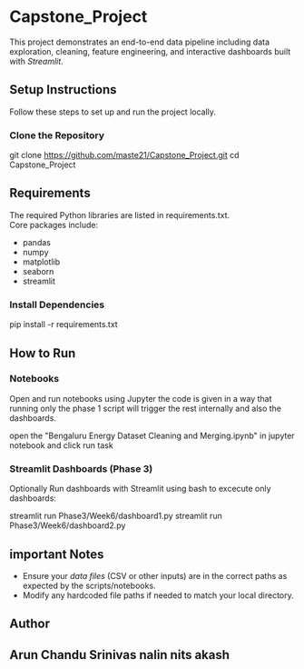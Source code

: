 # Capstone_Project

This project demonstrates an end-to-end data pipeline including data exploration, cleaning, feature engineering, and interactive dashboards built with *Streamlit*.


## Setup Instructions

Follow these steps to set up and run the project locally.

### Clone the Repository

git clone https://github.com/maste21/Capstone_Project.git
cd Capstone_Project

## Requirements

The required Python libraries are listed in requirements.txt.  
Core packages include:
- pandas
- numpy
- matplotlib
- seaborn
- streamlit

### Install Dependencies

pip install -r requirements.txt

## How to Run

### Notebooks

Open and run notebooks using Jupyter
the code is given in a way that running only the phase 1 script will trigger the rest internally and also the dashboards.

open the "Bengaluru Energy Dataset Cleaning and Merging.ipynb" in jupyter notebook and click run task 

### Streamlit Dashboards (Phase 3)

Optionally Run dashboards with Streamlit using bash to excecute only dashboards:

streamlit run Phase3/Week6/dashboard1.py
streamlit run Phase3/Week6/dashboard2.py


## important Notes

- Ensure your *data files* (CSV or other inputs) are in the correct paths as expected by the scripts/notebooks.
- Modify any hardcoded file paths if needed to match your local directory.


## Author

Arun
Chandu Srinivas
nalin
nits
akash
----
